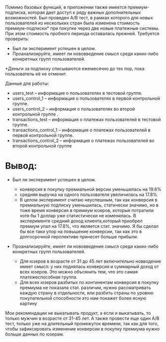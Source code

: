 Помимо базовых функций, в приложении также имеется премиум-подписка, которая дает доступ к ряду важных дополнительных возможностей. Был проведен A/B тест, в рамках которого для новых пользователей из нескольких стран была изменена стоимость премиум-подписки* при покупке через две новые платежные системы. При этом стоимость пробного периода оставалась прежней.
Требуется проверить:
 - Был ли эксперимент успешен в целом.
 - Проанализируйте, имеет ли нововведение смысл среди каких-либо конкретных групп пользователей.
 
*Деньги за подписку списываются ежемесячно до тех пор, пока пользователь её не отменит.

Данные для работы:
 - users_test – информация о пользователях в тестовой группе. 
 - users_control_1 – информация о пользователях в первой контрольной группе. 
 - users_control_2 – информация о пользователях во второй контрольной группе . 
 - transactions_test – информация о платежах пользователей в тестовой группе. 
 - transactions_control_1 – информация о платежах пользователей в первой контрольной группе. 
 - transactions_control_2 – информация о платежах пользователей во второй контрольной группе 
#  Вывод:
- Был ли эксперимент успешен в целом.
    - конверсия в покупку премиальной версии уменьшилась на 19.6%
    - средняя выручка на одного пользователя увеличилась на 17.8%
    - В целом эксперимент считаю неуспешным, так как конверсия в премиальную подписку уменьшилась, статически  значимо, но в тоже время конверсия в премиум юзеров, которые потратили хотя бы 1 доллар уже статистически не изменилась. В эксперименте средний доход клиента,который приобрел премиум упал на 17.8%, что является стат. значимо. Я бы сделал бы все таки упор на повышение конверсии, так как это в долгосрочной перспективе принесет больше прибыли.

- Проанализируйте, имеет ли нововведение смысл среди каких-либо конкретных групп пользователей.
   - Для юзеров в возрасте от 31 до 45 лет включительно новводение имеет смысл: у них поднялась конверсия и суммарный доход 
   от всех юзеров. Это можно объсянить тем, что это самая платежеспособная группа.
   - Для всех юзеров разбитых по континентам конверсия в покупку премиума не показала стат. различии, нужно рассматривать 
   каждую страну в отдельности, или разбить страны по уровню покупательной способности это нам покажет более ясную картину
 
 Мои рекомендации не выкатывать продукт, а если и выкатывать, то только мужчин в возрасте от 31-45 лет. А также провести еще один A/B тест, только уже на длительный промежуток времени, так как для того, чтобы зафиксировать изменение конверсии в покупку
 премиума нужно больше данных по юзерам.

